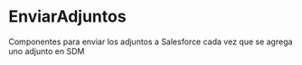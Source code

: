 # EnviarAdjuntos
 Componentes para enviar los adjuntos a Salesforce cada vez que se agrega uno adjunto en SDM
